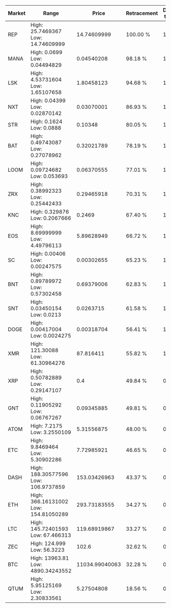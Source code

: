 | Market | Range | Price| Retracement | Doubles to 50% |
| --- | --- | --- | --- | --- |
| REP | High: 25.7469367<br />Low: 14.74609999 | 14.74609999 | 100.00 % | 1.37 |
| MANA | High: 0.0699<br />Low: 0.04494829 | 0.04540208 | 98.18 % | 1.26 |
| LSK | High: 4.53731604<br />Low: 1.65107658 | 1.80458123 | 94.68 % | 1.71 |
| NXT | High: 0.04399<br />Low: 0.02870142 | 0.03070001 | 86.93 % | 1.18 |
| STR | High: 0.1624<br />Low: 0.0888 | 0.10348 | 80.05 % | 1.21 |
| BAT | High: 0.49743087<br />Low: 0.27078962 | 0.32021789 | 78.19 % | 1.20 |
| LOOM | High: 0.09724682<br />Low: 0.053693 | 0.06370555 | 77.01 % | 1.18 |
| ZRX | High: 0.38992323<br />Low: 0.25442433 | 0.29465918 | 70.31 % | 1.09 |
| KNC | High: 0.329876<br />Low: 0.2067666 | 0.2469 | 67.40 % | 1.09 |
| EOS | High: 8.69999999<br />Low: 4.49796113 | 5.89628949 | 66.72 % | 1.12 |
| SC | High: 0.00406<br />Low: 0.00247575 | 0.00302655 | 65.23 % | 1.08 |
| BNT | High: 0.89789972<br />Low: 0.57302458 | 0.69379006 | 62.83 % | 1.06 |
| SNT | High: 0.03450154<br />Low: 0.0213 | 0.0263715 | 61.58 % | 1.06 |
| DOGE | High: 0.00417004<br />Low: 0.0024275 | 0.00318704 | 56.41 % | 1.04 |
| XMR | High: 121.30088<br />Low: 61.30964276 | 87.816411 | 55.82 % | 1.04 |
| XRP | High: 0.50782889<br />Low: 0.29147107 | 0.4 | 49.84 % | 0.00 |
| GNT | High: 0.11905292<br />Low: 0.06767267 | 0.09345885 | 49.81 % | 0.00 |
| ATOM | High: 7.2175<br />Low: 3.2550109 | 5.31556875 | 48.00 % | 0.00 |
| ETC | High: 9.8469464<br />Low: 5.30902286 | 7.72985921 | 46.65 % | 0.00 |
| DASH | High: 188.30577596<br />Low: 106.9737859 | 153.03426963 | 43.37 % | 0.00 |
| ETH | High: 366.16131002<br />Low: 154.81050289 | 293.73183555 | 34.27 % | 0.00 |
| LTC | High: 145.72401593<br />Low: 67.466313 | 119.68919867 | 33.27 % | 0.00 |
| ZEC | High: 124.999<br />Low: 56.3223 | 102.6 | 32.62 % | 0.00 |
| BTC | High: 13963.81<br />Low: 4890.34243552 | 11034.99040063 | 32.28 % | 0.00 |
| QTUM | High: 5.95125169<br />Low: 2.30833561 | 5.27504808 | 18.56 % | 0.00 |
